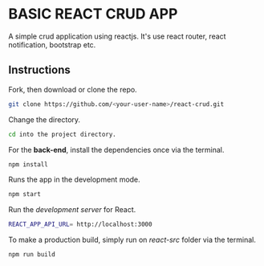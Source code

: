 # BASIC REACT CRUD APP

A simple crud application using reactjs. It's use react router, react notification, bootstrap etc.

## Instructions

Fork, then download or clone the repo.

```bash
git clone https://github.com/<your-user-name>/react-crud.git
```

Change the directory.

```bash
cd into the project directory.
```

For the **back-end**, install the dependencies once via the terminal.

```bash
npm install
```

Runs the app in the development mode.

```bash
npm start
```

Run the _development server_ for React.

```bash
REACT_APP_API_URL= http://localhost:3000
```

To make a production build, simply run on _react-src_ folder via the terminal.

```bash
npm run build
```

